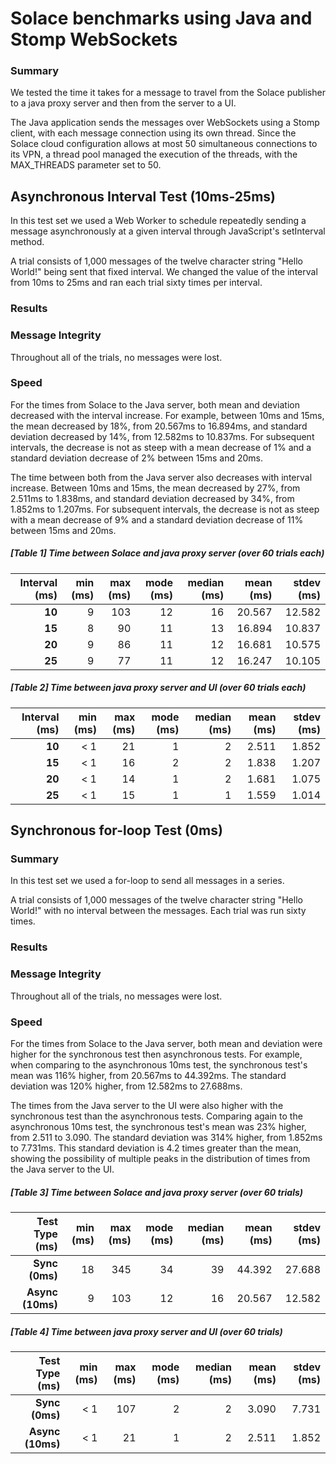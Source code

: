 # Solace benchmarks using Java and Stomp WebSockets

### Summary
We tested the time it takes for a message to travel from the Solace publisher to a java proxy server and then from the server to a UI. 

The Java application sends the messages over WebSockets using a Stomp client, with each message connection using its own thread. Since the Solace cloud configuration allows at most 50 simultaneous connections to its VPN, a thread pool managed the execution of the threads, with the MAX_THREADS parameter set to 50.

## Asynchronous Interval Test (10ms-25ms)
In this test set we used a Web Worker to schedule repeatedly sending a message asynchronously at a given interval through JavaScript's setInterval method. 

A trial consists of 1,000 messages of the twelve character string "Hello World!" being sent that fixed interval. We changed the value of the interval from 10ms to 25ms and ran each trial sixty times per interval.

### Results

### Message Integrity
Throughout all of the trials, no messages were lost.

### Speed
For the times from Solace to the Java server, both mean and deviation decreased with the interval increase. For example, between 10ms and 15ms, the mean decreased by 18%, from 20.567ms to 16.894ms, and standard deviation decreased by 14%, from 12.582ms to 10.837ms. For subsequent intervals, the decrease is not as steep with a mean decrease of 1% and a standard deviation decrease of 2% between 15ms and 20ms.

The time between both from the Java server also decreases with interval increase. Between 10ms and 15ms, the mean decreased by 27%, from 2.511ms to 1.838ms, and standard deviation decreased by 34%, from 1.852ms to 1.207ms. For subsequent intervals, the decrease is not as steep with a mean decrease of 9% and a standard deviation decrease of 11% between 15ms and 20ms.    

##### [Table 1] Time between Solace and java proxy server (over 60 trials each)

| Interval (ms) | min (ms) | max (ms) | mode (ms) | median (ms) | mean (ms) | stdev (ms) |
| ------------: | -------: | -------: | --------: | ----------: | --------: | ---------: |
| **10**        | 9        | 103      | 12        | 16          | 20.567    | 12.582     |
| **15**        | 8        | 90       | 11        | 13          | 16.894    | 10.837     |
| **20**        | 9        | 86       | 11        | 12          | 16.681    | 10.575     |
| **25**        | 9        | 77       | 11        | 12          | 16.247    | 10.105     |

##### [Table 2] Time between java proxy server and UI (over 60 trials each)

| Interval (ms) | min (ms) | max (ms) | mode (ms) | median (ms) | mean (ms) | stdev (ms) |
| ------------: | -------: | -------: | --------: | ----------: | --------: | ---------: |
| **10**        | < 1      | 21       | 1         | 2           | 2.511     | 1.852      |
| **15**        | < 1      | 16       | 2         | 2           | 1.838     | 1.207      |
| **20**        | < 1      | 14       | 1         | 2           | 1.681     | 1.075      |
| **25**        | < 1      | 15       | 1         | 1           | 1.559     | 1.014      |


## Synchronous for-loop Test (0ms)

### Summary
In this test set we used a for-loop to send all messages in a series.

A trial consists of 1,000 messages of the twelve character string "Hello World!" with no interval between the messages. Each trial was run sixty times.

### Results

### Message Integrity
Throughout all of the trials, no messages were lost.

### Speed
For the times from Solace to the Java server, both mean and deviation were higher for the synchronous test then asynchronous tests. For example, when comparing to the asynchronous 10ms test, the synchronous test's mean was 116% higher, from 20.567ms to 44.392ms. The standard deviation was 120% higher, from 12.582ms to 27.688ms. 

The times from the Java server to the UI were also higher with the synchronous test than the asynchronous tests. Comparing again to the asynchronous 10ms test, the synchronous test's mean was 23% higher, from 2.511 to 3.090. The standard deviation was 314% higher, from 1.852ms to 7.731ms. This standard deviation is 4.2 times greater than the mean, showing the possibility of multiple peaks in the distribution of times from the Java server to the UI.

##### [Table 3] Time between Solace and java proxy server (over 60 trials)

|  Test Type (ms)  | min (ms) | max (ms) | mode (ms) | median (ms) | mean (ms) | stdev (ms) |
| -------------:   | -------: | -------: | --------: | ----------: | --------: | ---------: |
| **Sync (0ms)**   | 18       | 345      | 34        | 39          | 44.392    | 27.688     |
| **Async (10ms)** | 9        | 103      | 12        | 16          | 20.567    | 12.582     |

##### [Table 4] Time between java proxy server and UI (over 60 trials)

|  Test Type (ms)  | min (ms) | max (ms) | mode (ms) | median (ms) | mean (ms) | stdev (ms) |
| -------------:   | -------: | -------: | --------: | ----------: | --------: | ---------: |
| **Sync (0ms)**   | < 1      | 107      | 2         | 2           | 3.090     | 7.731      |
| **Async (10ms)** | < 1      | 21       | 1         | 2           | 2.511     | 1.852      |